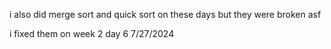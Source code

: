 i also did merge sort and quick sort on these days but they were broken asf

i fixed them on week 2 day 6 7/27/2024